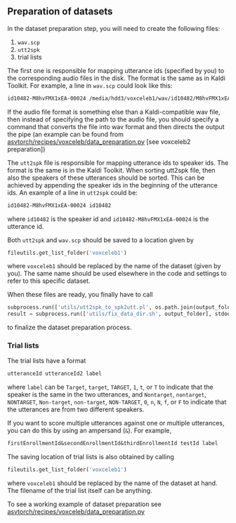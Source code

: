 ## Preparation of datasets

In the dataset preparation step, you will need to create the following files:
1) `wav.scp`
2) `utt2spk`
3) trial lists

The first one is responsible for mapping utterance ids (specified by you) to the corresponding audio files in the disk. The format is the same as in Kaldi Toolkit. For example, a line in `wav.scp` could look like this:
``` txt 
id10482-M8hvFMX1xEA-00024 /media/hdd3/voxceleb1/wav/id10482/M8hvFMX1xEA/00024.wav
```
If the audio file format is something else than a Kaldi-compatible wav file, then instead of specifying the path to the audio file, you should specify a command that converts the file into wav format and then directs the output the pipe (an example can be found from [asvtorch/recipes/voxceleb/data_preparation.py](asvtorch/recipes/voxceleb/data_preparation.py) [see voxceleb2 preparation])


The `utt2spk` file is responsible for mapping utterance ids to speaker ids. The format is the same is in the Kaldi Toolkit. When sorting utt2spk file, then also the speakers of these utterances should be sorted. This can be achieved by appending the speaker ids in the beginning of the utterance ids. An example of a line in `utt2spk` could be:
``` txt
id10482-M8hvFMX1xEA-00024 id10482
```
where `id10482` is the speaker id and `id10482-M8hvFMX1xEA-00024` is the utterance id.

Both `utt2spk` and `wav.scp` should be saved to a location given by  
``` python 
fileutils.get_list_folder('voxceleb1')
```
where `voxceleb1` should be replaced by the name of the dataset (given by you). The same name should be used elsewhere in the code and settings to refer to this specific dataset.

When these files are ready, you finally have to call
``` python
subprocess.run(['utils/utt2spk_to_spk2utt.pl', os.path.join(output_folder, 'utt2spk')], stdout=open(os.path.join(output_folder, 'spk2utt'), 'w'), stderr=subprocess.STDOUT, cwd=Settings().paths.kaldi_recipe_folder)
result = subprocess.run(['utils/fix_data_dir.sh', output_folder], stdout=subprocess.PIPE, stderr=subprocess.STDOUT, cwd=Settings().paths.kaldi_recipe_folder)
```
to finalize the dataset preparation process.


### Trial lists
The trial lists have a format
``` txt
utteranceId utteranceId2 label
```
where `label` can be `Target`, `target`, `TARGET`, `1`, `t`, or `T` to indicate that the speaker is the same in the two utterances, and `Nontarget`, `nontarget`, `NONTARGET`, `Non-target`, `non-target`, `NON-TARGET`, `0`, `n`, `N`, `f`, or `F` to indicate that the utterances are from two different speakers.

If you want to score multiple utterances against one or multiple utterances, you can do this by using an ampersand (`&`). For example,
``` txt
firstEnrollmentId&secondEnrollmentId&thirdEnrollmentId testId label
```

The saving location of trial lists is also obtained by calling 
``` python
fileutils.get_list_folder('voxceleb1')
```
where `voxceleb1` should be replaced by the name of the dataset at hand. The filename of the trial list itself can be anything.

To see a working example of dataset preparation see [asvtorch/recipes/voxceleb/data_preparation.py](asvtorch/recipes/voxceleb/data_preparation.py)